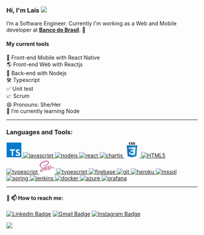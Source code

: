 <!--
**Laisbat/laisbat** is a ✨ _special_ ✨ repository because its `README.md` (this file) appears on your GitHub profile.

Here are some ideas to get you started:

- 🔭 I’m currently working on Banco do Brasil
- 🌱 I’m currently learning ...
- 👯 I’m looking to collaborate on ...
- 🤔 I’m looking for help with ...
- 💬 Ask me about ...
- 📫 How to reach me: ...
- 😄 Pronouns: ...
- ⚡ Fun fact: ...
-->

### Hi, I'm Laís <img src="https://media.giphy.com/media/hvRJCLFzcasrR4ia7z/giphy.gif" width="30" >

I’m a Software Engineer. Currently I'm working as a Web and Mobile developer at [**Banco do Brasil**](https://www.bb.com.br/). 🏦

#### My current tools 
📲 Front-end Mobile with React Native  
🌎 Front-end Web with Reactjs  
📡 Back-end with Nodejs  
🛠️ Typescript  
✅ Unit test  
📈 Scrum  
😄 Pronouns: She/Her  
🌱 I’m currently learning Node

<hr>

### Languages and Tools:

  <a href="https://www.typescriptlang.org/" target="_blank" rel="noreferrer"> <img src="https://raw.githubusercontent.com/devicons/devicon/master/icons/typescript/typescript-original.svg" alt="typescript" width="40" height="40"/> </a>
  <a href="https://www.javascript.com/" target="_blank" rel="noreferrer"> <img src="https://upload.wikimedia.org/wikipedia/commons/thumb/6/6a/JavaScript-logo.png/800px-JavaScript-logo.png" alt="javascript" width="40" height="40"/> </a>
   <a href="https://nodejs.org" target="_blank" rel="noreferrer"> <img src="https://cdn-icons-png.flaticon.com/512/5968/5968322.png" alt="nodejs" width="40" height="40"/> </a> 
  <a href="https://reactjs.org/" target="_blank" rel="noreferrer"> <img src="https://upload.wikimedia.org/wikipedia/commons/thumb/a/a7/React-icon.svg/2300px-React-icon.svg.png" alt="react" width="40" height="40"/> </a>
  <a href="https://www.chartjs.org" target="_blank" rel="noreferrer"> <img src="https://www.chartjs.org/media/logo-title.svg" alt="chartjs" width="40" height="40"/> </a> 
  <a href="https://www.w3schools.com/css/" target="_blank" rel="noreferrer"> <img src="https://raw.githubusercontent.com/devicons/devicon/master/icons/css3/css3-original-wordmark.svg" alt="css3" width="40" height="40"/> </a> 
  <a href="https://developer.mozilla.org/en-US/docs/Glossary/HTML5" target="_blank" rel="noreferrer"> <img src="https://logospng.org/download/html-5/logo-html-5-1536.png" alt="HTML5" width="40" height="40"/> </a>
  <a href="https://styled-components.com/" target="_blank" rel="noreferrer"> <img src="https://www.styled-components.com/atom.png" alt="typescript" width="40" height="40"/> </a>
  <a href="https://sass-lang.com" target="_blank" rel="noreferrer"> <img src="https://raw.githubusercontent.com/devicons/devicon/master/icons/sass/sass-original.svg" alt="sass" width="40" height="40"/> </a> 
  <a href="https://tailwindcss.com/" target="_blank" rel="noreferrer"> <img src="https://w7.pngwing.com/pngs/771/978/png-transparent-tailwind-css-css-framework-customizable-low-level-tailwind-logo-3d-icon.png" alt="typescript" width="40" height="40"/> </a>
  <a href="https://firebase.google.com/" target="_blank" rel="noreferrer"> <img src="https://www.vectorlogo.zone/logos/firebase/firebase-icon.svg" alt="firebase" width="40" height="40"/> </a> 
  <a href="https://git-scm.com/" target="_blank" rel="noreferrer"> <img src="https://www.vectorlogo.zone/logos/git-scm/git-scm-icon.svg" alt="git" width="40" height="40"/> </a>
  <a href="https://heroku.com" target="_blank" rel="noreferrer"> <img src="https://www.vectorlogo.zone/logos/heroku/heroku-icon.svg" alt="heroku" width="40" height="40"/> </a> 
  <a href="https://swagger.io/" target="_blank" rel="noreferrer"> <img src="https://help.apiary.io/images/swagger-logo.png" alt="mssql" width="40" height="40"/> </a> 
  <a href="https://spring.io/" target="_blank" rel="noreferrer"> <img src="https://www.vectorlogo.zone/logos/springio/springio-icon.svg" alt="spring" width="40" height="40"/> </a> 
   <a href="https://www.jenkins.io" target="_blank" rel="noreferrer"> <img src="https://www.vectorlogo.zone/logos/jenkins/jenkins-icon.svg" alt="jenkins" width="40" height="40"/> </a> 
  <a href="https://www.docker.com/" target="_blank" rel="noreferrer"> <img src="https://w7.pngwing.com/pngs/991/165/png-transparent-docker-hd-logo-thumbnail.png" alt="docker" width="40" height="40"/> </a> 
  <a href="https://azure.microsoft.com" target="_blank" rel="noreferrer"> <img src="https://seeklogo.com/images/A/azure-pipelines-logo-346236509F-seeklogo.com.png" alt="azure" width="40" height="40"/> </a> 
  <a href="https://grafana.com/" target="_blank" rel="noreferrer"> <img src="https://w7.pngwing.com/pngs/434/923/png-transparent-grafana-hd-logo.png" alt="grafana" width="40" height="40"/> </a>  
<hr>

#### 💬 📫 How to reach me:

[![Linkedin Badge](https://img.shields.io/badge/-Linkedin-blue?style=flat-square&logo=Linkedin&logoColor=white&link=https://www.linkedin.com/in/laisbatistapereira/)](https://www.linkedin.com/in/laisbatistapereira/) 
[![Gmail Badge](https://img.shields.io/badge/-laisbatistapereira@gmail.com-c14438?style=flat-square&logo=Gmail&logoColor=white&link=mailto:laisbatistapereira@gmail.com)](mailto:laisbatistapereira@gmail.com)
[![Instagram Badge](https://img.shields.io/badge/-Instagram-purple?style=flat-square&logo=Instagram&logoColor=white&link=https://www.linkedin.com/in/laisbatistapereira/)](https://www.instagram.com/laisbat/)

![](https://komarev.com/ghpvc/?username=cesarhfborges&style=for-the-badge) 
